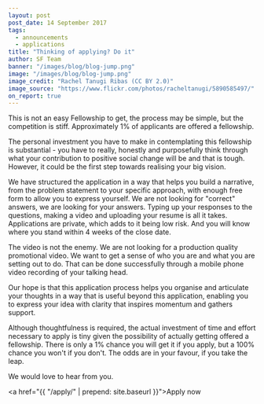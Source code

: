 ```yaml
---
layout: post
post_date: 14 September 2017
tags:
  - announcements
  - applications
title: "Thinking of applying? Do it"
author: SF Team
banner: "/images/blog/blog-jump.png"
image: "/images/blog/blog-jump.png"
image_credit: "Rachel Tanugi Ribas (CC BY 2.0)"
image_source: "https://www.flickr.com/photos/racheltanugi/5890585497/"
on_report: true
---
```


This is not an easy Fellowship to get, the process may be simple, but the competition is stiff.  Approximately 1% of applicants are offered a fellowship. 

The personal investment you have to make in contemplating this fellowship is substantial - you have to really, honestly and purposefully think through what your contribution to positive social change will be and that is tough. However, it could be the first step towards realising your big vision. 

We have structured the application in a way that helps you build a narrative, from the problem statement to your specific approach, with enough free form to allow you to express yourself. We are not looking for "correct" answers, we are looking for your answers. Typing up your responses to the questions, making a video and uploading your resume is all it takes. Applications are private, which adds to it being low risk. And you will know where you stand within 4 weeks of the close date. 

The video is not the enemy. We are not looking for a production quality promotional video. We want to get a sense of who you are and what you are setting out to do. That can be done successfully through a mobile phone video recording of your talking head. 

Our hope is that this application process helps you organise and articulate your thoughts in a way that is useful beyond this application, enabling you to express your idea with clarity that inspires momentum and gathers support.

Although thoughtfulness is required, the actual investment of time and effort necessary to apply is tiny given the possibility of actually getting offered a fellowship. There is only a 1% chance you will get it if you apply, but a 100% chance you won't if you don't. The odds are in your favour, if you take the leap. 

We would love to hear from you.

<a href="{{ "/apply/" | prepend: site.baseurl }}">Apply now</a>